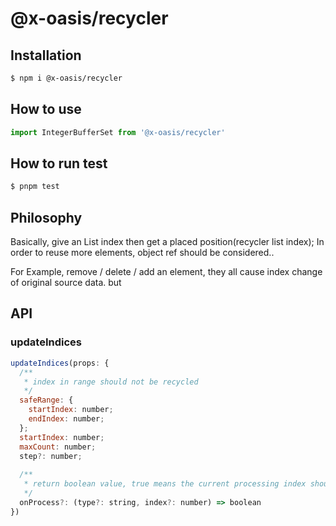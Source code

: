 # @x-oasis/recycler

## Installation

```bash
$ npm i @x-oasis/recycler
```

## How to use

```typescript
import IntegerBufferSet from '@x-oasis/recycler'
```

## How to run test

```bash
$ pnpm test
```

## Philosophy

Basically, give an List index then get a placed position(recycler list index); In order to reuse more elements, object ref should be considered..

For Example, remove / delete / add an element, they all cause index change of original source data. but

## API

### updateIndices

```js
updateIndices(props: {
  /**
   * index in range should not be recycled
   */
  safeRange: {
    startIndex: number;
    endIndex: number;
  };
  startIndex: number;
  maxCount: number;
  step?: number;
  
  /**
   * return boolean value, true means the current processing index should be counted in.
   */
  onProcess?: (type?: string, index?: number) => boolean
})
```
